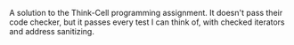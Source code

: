 A solution to the Think-Cell programming assignment. It doesn't pass their code checker, but it passes every test I can think of, with checked iterators and address sanitizing.
